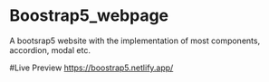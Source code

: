 # Boostrap5_webpage
A bootsrap5 website with the implementation of most components, accordion, modal etc.


#Live Preview
https://boostrap5.netlify.app/
